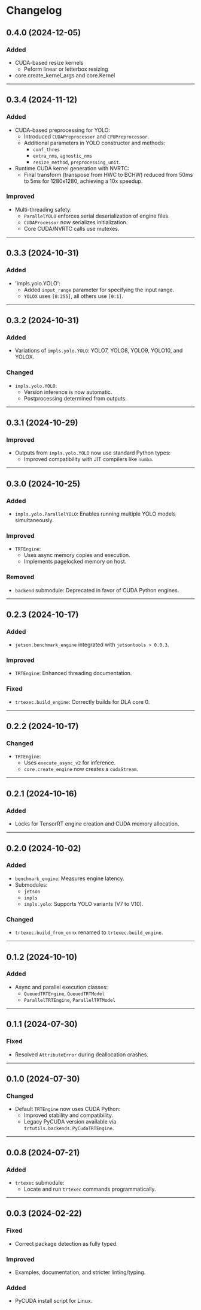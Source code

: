 # Changelog

## 0.4.0 (2024-12-05)

### Added

- CUDA-based resize kernels
  - Peform linear or letterbox resizing
- core.create_kernel_args and core.Kernel

---

## 0.3.4 (2024-11-12)

### Added

- CUDA-based preprocessing for YOLO:
  - Introduced `CUDAPreprocessor` and `CPUPreprocessor`.
  - Additional parameters in YOLO constructor and methods:
    - `conf_thres`
    - `extra_nms`, `agnostic_nms`
    - `resize_method`, `preprocessing_unit`.
- Runtime CUDA kernel generation with NVRTC:
  - Final transform (transpose from HWC to BCHW) reduced from 50ms to 5ms for 1280x1280, achieving a 10x speedup.

### Improved

- Multi-threading safety:
  - `ParallelYOLO` enforces serial deserialization of engine files.
  - `CUDAProcessor` now serializes initialization.
  - Core CUDA/NVRTC calls use mutexes.

---

## 0.3.3 (2024-10-31)

### Added
- 'impls.yolo.YOLO':
  - Added `input_range` parameter for specifying the input range.
  - `YOLOX` uses `[0:255]`, all others use `[0:1]`.

---

## 0.3.2 (2024-10-31)

### Added
- Variations of `impls.yolo.YOLO`: YOLO7, YOLO8, YOLO9, YOLO10, and YOLOX.

### Changed
- `impls.yolo.YOLO`:
  - Version inference is now automatic.
  - Postprocessing determined from outputs.

---

## 0.3.1 (2024-10-29)

### Improved
- Outputs from `impls.yolo.YOLO` now use standard Python types:
  - Improved compatibility with JIT compilers like `numba`.

---

## 0.3.0 (2024-10-25)

### Added
- `impls.yolo.ParallelYOLO`: Enables running multiple YOLO models simultaneously.

### Improved
- `TRTEngine`:
  - Uses async memory copies and execution.
  - Implements pagelocked memory on host.

### Removed
- `backend` submodule: Deprecated in favor of CUDA Python engines.

---

## 0.2.3 (2024-10-17)

### Added
- `jetson.benchmark_engine` integrated with `jetsontools > 0.0.3`.

### Improved
- `TRTEngine`: Enhanced threading documentation.

### Fixed
- `trtexec.build_engine`: Correctly builds for DLA core 0.

---

## 0.2.2 (2024-10-17)

### Changed
- `TRTEngine`:
  - Uses `execute_async_v2` for inference.
  - `core.create_engine` now creates a `cudaStream`.

---

## 0.2.1 (2024-10-16)

### Added
- Locks for TensorRT engine creation and CUDA memory allocation.

---

## 0.2.0 (2024-10-02)

### Added
- `benchmark_engine`: Measures engine latency.
- Submodules:
  - `jetson`
  - `impls`
  - `impls.yolo`: Supports YOLO variants (V7 to V10).

### Changed
- `trtexec.build_from_onnx` renamed to `trtexec.build_engine`.

---

## 0.1.2 (2024-10-10)

### Added
- Async and parallel execution classes:
  - `QueuedTRTEngine`, `QueuedTRTModel`
  - `ParallelTRTEngine`, `ParallelTRTModel`

---

## 0.1.1 (2024-07-30)

### Fixed
- Resolved `AttributeError` during deallocation crashes.

---

## 0.1.0 (2024-07-30)

### Changed
- Default `TRTEngine` now uses CUDA Python:
  - Improved stability and compatibility.
  - Legacy PyCUDA version available via `trtutils.backends.PyCudaTRTEngine`.

---

## 0.0.8 (2024-07-21)

### Added
- `trtexec` submodule:
  - Locate and run `trtexec` commands programmatically.

---

## 0.0.3 (2024-02-22)

### Fixed
- Correct package detection as fully typed.

### Improved
- Examples, documentation, and stricter linting/typing.

### Added
- PyCUDA install script for Linux.
